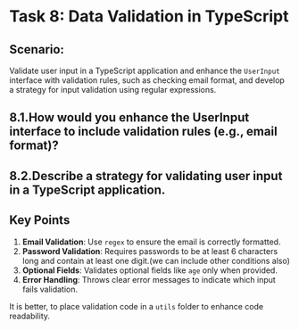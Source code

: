 # Task 8: Data Validation in TypeScript

## Scenario:
Validate user input in a TypeScript application and enhance the `UserInput` interface with validation rules, such as checking email format, and develop a strategy for input validation using regular expressions.


## 8.1.How would you enhance the UserInput interface to include validation rules (e.g., email format)?
## 8.2.Describe a strategy for validating user input in a TypeScript application.


## Key Points
1. **Email Validation**: Use `regex` to ensure the email is correctly formatted.
2. **Password Validation**: Requires passwords to be at least 6 characters long and contain at least one digit.(we can include other conditions also)
3. **Optional Fields**: Validates optional fields like `age` only when provided.
4. **Error Handling**: Throws clear error messages to indicate which input fails validation.


It is better, to place validation code in a `utils` folder to enhance code readability.